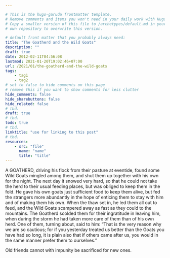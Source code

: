 ```yaml
---

# This is the hugo-garuda frontmatter template.
# Remove comments and items you won't need in your daily work with Hugo.
# Copy a smaller version of this file to /archetypes/default.md in your
# own repository to overwrite this version.

# default front matter that you probably always need:
title: "The Goatherd and the Wild Goats"
description: ""
draft: true
date: 2012-02-11T04:56:08
lastmod: 2021-01-20T19:02:46+07:00
url: /2021/01/the-goatherd-and-the-wild-goats
tags:
    - tag1
    - tag2
# set to false to hide comments on this page
# remove this if you want to show comments for less clutter
hide_comments: false
hide_sharebuttons: false
hide_related: false
# tbd.
draft: true
# tbd.
todo: true
# tbd.
linktitle: "use for linking to this post"
# tbd.
resources:
    - src: "file"
      name: "name"
      title: "title"
---
```

A GOATHERD, driving his flock from their pasture at eventide, found some Wild Goats mingled among them, and shut them up together with his own for the night. The next day it snowed very hard, so that he could not take the herd to their usual feeding places, but was obliged to keep them in the fold. He gave his own goats just sufficient food to keep them alive, but fed the strangers more abundantly in the hope of enticing them to stay with him and of making them his own. When the thaw set in, he led them all out to feed, and the Wild Goats scampered away as fast as they could to the mountains. The Goatherd scolded them for their ingratitude in leaving him, when during the storm he had taken more care of them than of his own herd. One of them, turning about, said to him: “That is the very reason why we are so cautious; for if you yesterday treated us better than the Goats you have had so long, it is plain also that if others came after us, you would in the same manner prefer them to ourselves.”

Old friends cannot with impunity be sacrificed for new ones.
